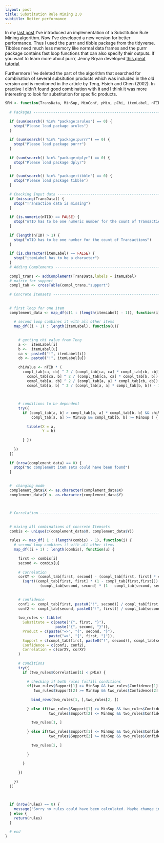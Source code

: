 ```yaml
---
layout: post
title: Substitution Rule Mining 2.0
subtitle: Better performance
---
```

In my [last post](http://mattimeyer.github.io/2016-12-21-Substitution-Rule-Mining/) I've introduced an implementation of a Substitution Rule Mining algorithm. Now I've developed a new version for better performance. Thus I used the purrr and tibble package from the tidyverse. Tibbles need much less memory like normal data frames and the purrr package contains fast loop functions that can also specify their outputs. If you want to learn more about purrr, Jenny Bryan developed [this great tutorial](https://jennybc.github.io/purrr-tutorial/). 

Furthermore I've deleted the part of the algorithm that searched for combination of several subsitution products which was included in the old version and is mentioned in the article by Teng, Hsieh and Chen (2002). In practive I didn't found good combination with it and I think it was more interesting to look for substitution for specific products.

```r
SRM <- function(TransData, MinSup, MinConf, pMin, pChi, itemLabel, nTID){
  
  # Packages ----------------------------------------------------------------
  
  if (sum(search() %in% "package:arules") == 0) {
    stop("Please load package arules")
  }  
  
  if (sum(search() %in% "package:purrr") == 0) {
    stop("Please load package purrr")
  }
  
  if (sum(search() %in% "package:dplyr") == 0) {
    stop("Please load package dplyr")
  }
  
  if (sum(search() %in% "package:tibble") == 0) {
    stop("Please load package tibble")
  }
  
  # Checking Input data -----------------------------------------------------
  if (missing(TransData)) {
    stop("Transaction data is missing")
  }
  
  if (is.numeric(nTID) == FALSE) {
    stop("nTID has to be one numeric number for the count of Transactions")
  }
  
  if (length(nTID) > 1) {
    stop("nTID has to be one number for the count of Transactions")
  }
  
  if (is.character(itemLabel) == FALSE) {
    stop("itemLabel has to be a character")
  }
  # Adding Complements ---------------------------------------------------
  
  compl_trans <- addComplement(TransData,labels = itemLabel)
  # matrix for support
  compl_tab <- crossTable(compl_trans,"support")
  
  # Concrete Itemsets ---------------------------------------------------------------
  
  
  # first loop for one item
  complement_data <- map_df(c(1 : (length(itemLabel) - 1)), function(i){
  
    # second loop combines it with all other items
    map_df((i + 1) : length(itemLabel), function(u){
      
      
      # getting chi value from Teng
      a <-  itemLabel[i]
      b <-  itemLabel[u]
      ca <- paste0("!", itemLabel[i])
      cb <- paste0("!", itemLabel[u])
      
      chiValue <- nTID * (
        compl_tab[ca, cb] ^ 2 / (compl_tab[ca, ca] * compl_tab[cb, cb]) +
          compl_tab[ca, b] ^ 2 / (compl_tab[ca, ca] * compl_tab[b, b]) +
          compl_tab[a, cb] ^ 2 / (compl_tab[a, a] * compl_tab[cb, cb]) +
          compl_tab[a, b] ^ 2 / (compl_tab[a, a] * compl_tab[b, b]) - 1)
      
      
      
      # conditions to be dependent
      try({
        if (compl_tab[a, b] > compl_tab[a, a] * compl_tab[b, b] && chiValue >= qchisq(pChi, 1) && 
            compl_tab[a, a] >= MinSup && compl_tab[b, b] >= MinSup ) {
          
          tibble(X = a,
                 Y = b)
          
        } })
      
    })
  })
  
  if (nrow(complement_data) == 0) {
    stop("No complement item sets could have been found")
  }
  
  
  #  changing mode  
  complement_data$X <- as.character(complement_data$X)
  complement_data$Y <- as.character(complement_data$Y)
  
  
  
  # Correlation -------------------------------------------------------------
  
  
  # mixing all combinations of concrete Itemsets
  combis <- unique(c(complement_data$X, complement_data$Y))
  
  rules <- map_df( 1 : (length(combis) - 1), function(i) {
    # second loop combines it with all other items
    map_df((i + 1) : length(combis), function(u) {
      
      first <- combis[i]
      second <- combis[u]
      
      # correlation
      corXY <- (compl_tab[first, second] - (compl_tab[first, first] * compl_tab[second, second])) /
        (sqrt((compl_tab[first, first] * (1 - compl_tab[first,first])) *
                (compl_tab[second, second] * (1 - compl_tab[second, second]))))
      
      
      # confidence
      conf1 <- compl_tab[first, paste0("!", second)] / compl_tab[first, first]
      conf2 <- compl_tab[second, paste0("!", first)] / compl_tab[second, second]
      
      two_rules <- tibble(
        Substitute = c(paste("{", first, "}"), 
                       paste("{", second, "}")),
        Product = c(paste("=>", "{", second, "}"),
                    paste("=>", "{", first, "}")),
        Support = c(compl_tab[first, paste0("!", second)], compl_tab[second, paste0("!", first)]),
        Confidence = c(conf1, conf2),
        Correlation = c(corXY, corXY)
      )
      
      # conditions
      try({
        if (two_rules$Correlation[1] < pMin) {
          
          # checking if both rules fulfill conditions
          if(two_rules$Support[1] >= MinSup && two_rules$Confidence[1] >= MinConf &&
             two_rules$Support[2] >= MinSup && two_rules$Confidence[2] >= MinConf) {
            
            bind_rows(two_rules[1, ],two_rules[2, ])
            
          } else if(two_rules$Support[1] >= MinSup && two_rules$Confidence[1] >= MinConf &&
                    two_rules$Support[2] <= MinSup && two_rules$Confidence[2] <= MinConf) {
            
            two_rules[1, ]
            
          } else if(two_rules$Support[1] <= MinSup && two_rules$Confidence[1] <= MinConf &&
                    two_rules$Support[2] >= MinSup && two_rules$Confidence[2] >= MinConf) {
            
            two_rules[2, ]
            
          }
          
        }
        
      })
      
    })
  })
  
  
  
  if (nrow(rules) == 0) {
    message("Sorry no rules could have been calculated. Maybe change input conditions.")
  } else {
    return(rules)
  }
  
  # end
}



```


